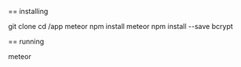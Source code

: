 == installing

git clone <repository url>
cd <repository name>/app
meteor npm install
meteor npm install --save bcrypt

== running

meteor
